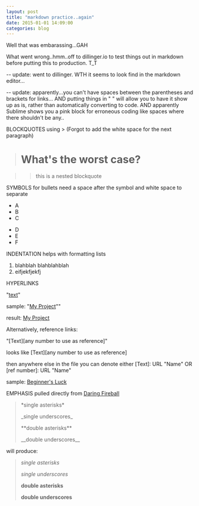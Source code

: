 ```yaml
---
layout: post
title: "markdown practice..again"
date: 2015-01-01 14:09:00
categories: blog
---
```

Well that was embarassing...GAH

What went wrong..hmm..off to dillinger.io to test things out in markdown before putting this to production. T_T

--
update: went to dillinger. WTH it seems to look find in the markdown editor...

--
update: apparently...you can't have spaces between the parentheses and brackets for links... AND putting things in " " will allow you to have it show up as is, rather than automatically converting to code. AND apparently Sublime shows you a pink block for erroneous coding like spaces where there shouldn't be any..

BLOCKQUOTES using > (Forgot to add the white space for the next paragraph)

> # What's the worst case?

> > this is a nested blockquote

SYMBOLS for bullets need a space after the symbol and white space to separate

+ A
+ B
+ C
* D
* E 
* F

INDENTATION helps with formatting lists

1. blahblah
	blahblahblah
2. eifjekfjekfj

HYPERLINKS

"[text](URL "optional title for when hovering")"

sample: "[My Project](https://vivianschan.github.io/beginners_luck "Beginner's Luck")""

result: [My Project](https://vivianschan.github.io/beginners_luck "Beginner's Luck")

Alternatively, reference links:

"[Text][any number to use as reference]"

looks like [Text][any number to use as reference]

then anywhere else in the file you can denote either [Text]: URL "Name" OR [ref number]: URL "Name"

sample: [Beginner's Luck][1]

[1]: https://vivianschan.github.io/beginners_luck "Beginner's Luck"

EMPHASIS pulled directly from [Daring Fireball](http://daringfireball.net/projects/markdown/syntax)

> \*single asterisks\*
> 
> \_single underscores\_
> 
> \*\*double asterisks\*\*
> 
> \_\_double underscores\_\_

will produce:

> *single asterisks*
> 
> _single underscores_
> 
> **double asterisks**
> 
> __double underscores__